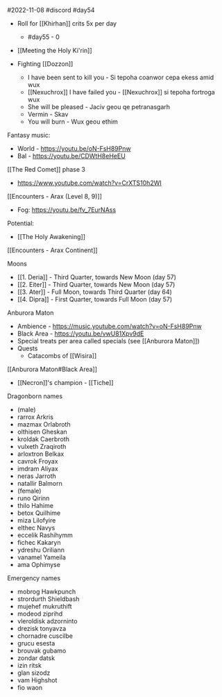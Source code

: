 #2022-11-08
#discord
#day54

- Roll for [[Khirhan]] crits 5x per day
	- #day55 - 0

- [[Meeting the Holy Ki'rin]]
- Fighting [[Dozzon]]
	- I have been sent to kill you - Si tepoha coanwor cepa ekess amid wux
	- [[Nexuchrox]] I have failed you - [[Nexuchrox]] si tepoha fortroga wux
	- She will be pleased - Jaciv geou qe petranasgarh
	- Vermin - Skav
	- You will burn - Wux geou ethim

Fantasy music:
- World - https://youtu.be/oN-FsH89Pnw
- Bal - https://youtu.be/CDWtH8eHeEU

[[The Red Comet]] phase 3
- https://www.youtube.com/watch?v=CrXTS10h2WI

[[Encounters - Arax (Level 8, 9)]]
- Fog: https://youtu.be/fv_7EurNAss

Potential:
- [[The Holy Awakening]]

[[Encounters - Arax Continent]]

Moons
- [[1. Deria]] - Third Quarter, towards New Moon (day 57)
- [[2. Eiter]] - Third Quarter, towards New Moon (day 57)
- [[3. Ater]] - Full Moon, towards Third Quarter (day 64)
- [[4. Dipra]] - First Quarter, towards Full Moon (day 57)

Anburora Maton
- Ambience - https://music.youtube.com/watch?v=oN-FsH89Pnw
- Black Area - https://youtu.be/vwU81Xpv9dE
- Special treats per area called specials (see [[Anburora Maton]])
- Quests
	- Catacombs of [[Wisira]]

[[Anburora Maton#Black Area]]
- [[Necron]]'s champion  - [[Tiche]]

Dragonborn names
- (male)
- rarrox Arkris  
- mazmax Orlabroth  
- olthisen Gheskan  
- kroldak Caerbroth  
- vulxeth Zraqiroth  
- arloxtron Belkax  
- cavrok Froyax  
- imdram Aliyax  
- neras Jarroth  
- natallir Balmorn
- (female)
- runo Qirinn  
- thilo Hahime  
- betox Quilhime  
- miza Lilofyire  
- elthec Navys  
- eccelik Rashihymm  
- fichec Kakaryn  
- ydreshu Oriliann  
- vanamel Yameila  
- ama Ophimyse

Emergency names
- mobrog Hawkpunch 
- strordurth Shieldbash  
- mujehef mukruthift  
- modeod ziprihd  
- vleroldisk adzorninto  
- drezisk tonyavza  
- chornadre cuscilbe  
- grucu esesta
- brouvak gubamo
- zondar datsk
- izin ritsk
- glan sizodz
- vam Highshot
- fio waon